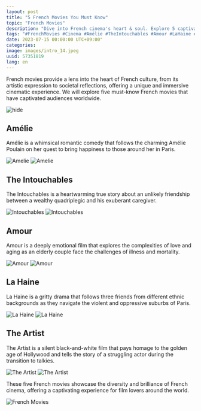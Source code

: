 ```yaml
---
layout: post
title: "5 French Movies You Must Know"
topic: "French Movies"
description: "Dive into French cinema's heart & soul. Explore 5 captivating movies - Amélie, The Intouchables, Amour, La Haine, The Artist."
tags: "#FrenchMovies #Cinema #Amélie #TheIntouchables #Amour #LaHaine #TheArtist #FilmLovers #ForeignFilms #Culture"
date: 2023-07-15 00:00:00 UTC+09:00"
categories: 
image: images/intro_14.jpeg
uuid: 57351819
lang: en
---
```


French movies provide a lens into the heart of French culture, from its artistic expression to societal reflections, offering a unique and immersive cinematic experience. We will explore five must-know French movies that have captivated audiences worldwide.

![hide](images/intro_14.jpeg)


## Amélie
Amélie is a whimsical romantic comedy that follows the charming Amélie Poulain on her quest to bring happiness to those around her in Paris.

![Amelie](images/main1_14.jpg)
![Amelie](images/main1_13.jpg)


## The Intouchables
The Intouchables is a heartwarming true story about an unlikely friendship between a wealthy quadriplegic and his exuberant caregiver.

![Intouchables](images/main2_16.jpg)
![Intouchables](images/main2_15.jpg)


## Amour
Amour is a deeply emotional film that explores the complexities of love and aging as an elderly couple face the challenges of illness and mortality.

![Amour](images/main3_7.jpg)
![Amour](images/main3_6.jpg)


## La Haine
La Haine is a gritty drama that follows three friends from different ethnic backgrounds as they navigate the violent and oppressive suburbs of Paris.

![La Haine](images/main4_8.jpg)
![La Haine](images/main4_7.jpg)


## The Artist
The Artist is a silent black-and-white film that pays homage to the golden age of Hollywood and tells the story of a struggling actor during the transition to talkies.

![The Artist](images/main5_9.jpg)
![The Artist](images/main5_8.jpg)




These five French movies showcase the diversity and brilliance of French cinema, offering a captivating experience for film lovers around the world.

![French Movies](images/intro_13.png)
